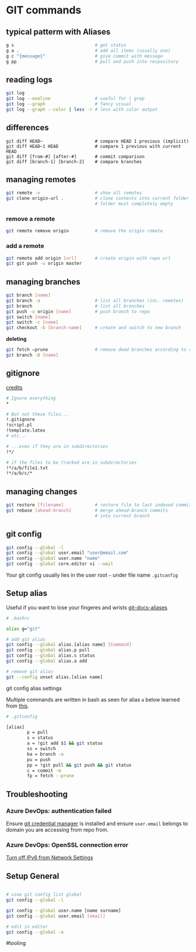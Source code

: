 # GIT commands

## typical patterm with Aliases

```bash
g s                               # get status
g a .                             # add all items (usually one)
g c "{message}"                   # give commit with message
g pp                              # pull and push into respository
```

## reading logs
```bash
git log
git log --oneline                 # useful for | grep
git log --graph                   # fancy visual
git log --graph --color | less -r # less with color output
```

## differences

```
git diff HEAD~                    # compare HEAD 1 previous (implicit)
git diff HEAD~1 HEAD              # compare 1 previous with current HEAD
git diff [from-#] [after-#]       # commit comparison
git diff [branch-1] [branch-2]    # compare branches
```

## managing remotes

```bash
git remote -v                     # show all remotes
git clone origin-url .            # clone contents into current folder
                                  # folder must completely empty
```

### remove a remote
```bash
git remote remove origin          # remove the origin remote
```

### add a remote
```bash
git remote add origin [url]       # create origin with repo url
git git push -u origin master
```

## managing branches

```bash
git branch [name]
git branch -a                     # list all branches (inc. remotes)
git branch                        # list all branches
git push -u origin [name]         # push branch to repo
git switch [name]
git switch -c [name]
git checkout -b [branch-name]     # create and switch to new branch
```

__deleting__
```bash
git fetch —prune                  # remove dead branches according to remote
git branch -D [name]
```

## gitignore

[credits](https://stackoverflow.com/questions/987142/make-gitignore-ignore-everything-except-a-few-files)
```bash
# Ignore everything
*

# But not these files...
!.gitignore
!script.pl
!template.latex
# etc...

# ...even if they are in subdirectories
!*/

# if the files to be tracked are in subdirectories
!*/a/b/file1.txt
!*/a/b/c/*
```
## managing changes

```bash
git restore [filename]            # restore file to last indexed commit
git rebase [ahead-branch]         # merge ahead-branch commits
                                  # into current branch
```

## git config

```bash
git config --global -l
git config --global user.email "user@email.com"
git config --global user.name "name"
git config --global core.editor vi --wait
```

Your git config usually lies in the user root `~` under file name `.gitconfig` 


## Setup alias

Useful if you want to lose your fingeres and wrists
[git-docs-aliases](https://git-scm.com/book/en/v2/Git-Basics-Git-Aliases)

```bash
# .bashrc

alias g="git"

# add git alias
git config --global alias.[alias name] [Command]
git config --global alias.p pull
git config --global alias.s status
git config --global alias.a add

# remove git alias
git --config unset alias.[alias name]
```

git config alias settings

Multiple commands are written in bash as seen for alias `a` below learned from [this](https://stackoverflow.com/questions/7534184/git-alias-multiple-commands-and-parameters).

```bash
# .gitconfig

[alias]
        p = pull
        s = status
        a = !git add $1 && git status
        ss = switch
        ba = branch -a
        pu = push
        pp = !git pull && git push && git status
        c = commit -m
        fp = fetch --prune
 ```

## Troubleshooting

### Azure DevOps: authentication failed
Ensure [git credential manager](https://docs.microsoft.com/en-us/azure/devops/user-guide/code-with-git?view=azure-devops) is installed and ensure `user.email` belongs to domain you are accessing from repo from.

### Azure DevOps: OpenSSL connection error
[Turn off IPv6 from Network Settings](https://stackoverflow.com/questions/67230241/fatal-unable-to-access-https-dev-azure-com-xxx-openssl-ssl-connect-connec)

## Setup General

```bash

# view git config list global
git config --global -l

git config --global user.name [name surname]
git config --global user.email [email]

# edit in editor
git config --global -e
```

#tooling

